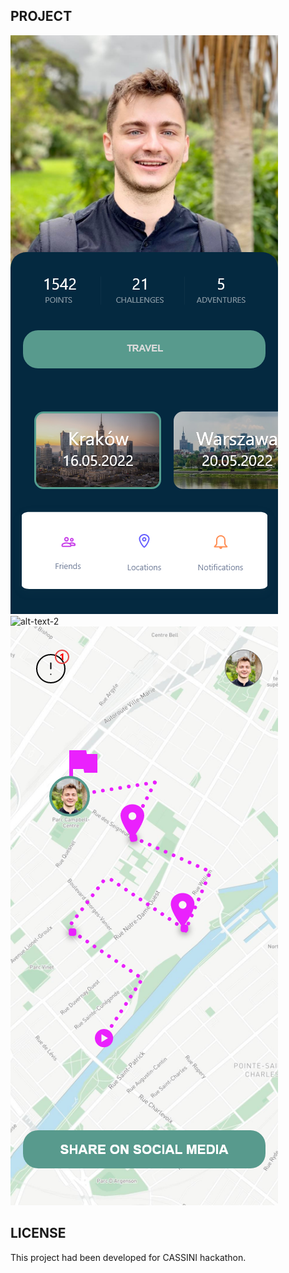 ## PROJECT
![alt-text-1](mockups/dashboard.png "dashboard") ![alt-text-2](mockups/login.png.png "login") ![alt-text-3](mockups/travell_finished.png "travell_finished")


## LICENSE

This project had been developed for CASSINI hackathon.